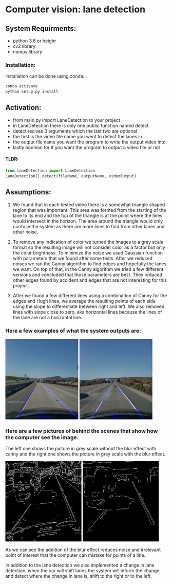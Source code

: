 # Computer vision: lane detection

## System Requirments:
- python 3.6 or heighr
- cv2 library
- numpy library

### Installation:
installation can be done using conda.

```cmd
conda activate
python setup.py install
```

## Activation:
- from main.py import LaneDetection to your project
- in LaneDetection there is only one public function named detect
- detect recives 3 arguments which the last two are optional
- the first is the video file name you went to detect the lanes in
- the output file name you want the program to write the output video into
- lastly boolean for if you want the program to output a video file or not

#### TLDR:
```python
from laneDetection import LaneDetection
LaneDetection().detect(fileName, outputName, videoOutput)
```

## Assumptions:

1. We found that in each tested video there is a somewhat triangle shaped region
that was important.
This area was formed from the starting of the lane to its end and the top of the
triangle is at the point where the lines would intersect in the horizon.
The area around the triangle would only confuse the system as there are more lines to
find from other lanes and other noise.

2. To remove any indication of color we turned the images to a grey scale format so
the resulting image will not consider color as a factor but only the color brightness.
To minimize the noise we used Gaussian function with parameters that we found
after some tests.
After we reduced noises we ran the Canny algorithm to find edges and hopefully
the lanes we want.
On top of that, in the Canny algorithm we tried a few different versions and
concluded that those parameters are best.
They reduced other edges found by accident and edges that are not interesting for
this project.

3. After we found a few different lines using a combination of Canny for the edges
and Hugh lines, we average the resulting points of each side using the slope to
differentiate between right and left. We also removed lines with slope close to
zero, aka horizontal lines because the lines of the lane are not a horizontal line.

### Here a few examples of what the system outputs are:

<img width="45%" height="250px" src="/Demo%20Assets/sideRoadEX1.png" /> <img width="45%" height="250px" src="/Demo%20Assets/sideRoadEX2.png" />


### Here are a few pictures of behind the scenes that show how the computer see the image.
The left one shows the picture in grey scale without the blur effect with canny
and the right one shows the picture in grey scale with the blur effect.


<img width="47%" height="250px" src="/Demo%20Assets/roadWithNoise.png" /> <img width="47%" height="250px" src="/Demo%20Assets/roadWithoutNoise.png" />


As we can see the addition of the blur effect reduces noise and irrelevant point of
interest that the computer can mistake for points of a line.

In addition to the lane detection we also implemented a change in lane detection,
when the car will shift lanes the system will inform the change and detect where the
change in lane is, shift to the right or to the left.


[link]: https://github.com/MortarDefender/CV-LaneDetection

